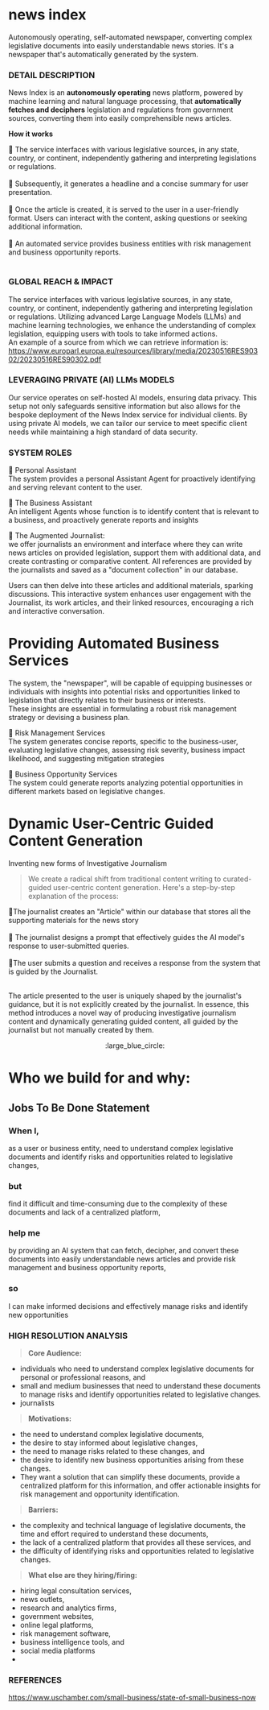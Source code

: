 # news index
Autonomously operating, self-automated newspaper, converting complex legislative documents into easily understandable news stories. It's a newspaper that's automatically generated by the system.<BR>


### DETAIL DESCRIPTION
News Index is an **autonomously operating** news platform, powered by machine learning and natural language processing, that **automatically fetches and deciphers** legislation and regulations from government sources, converting them into easily comprehensible news articles.<br>

**How it works**

:small_blue_diamond: The service interfaces with various legislative sources, in any state, country, or continent, independently gathering and interpreting legislations or regulations.<br><br>
:small_blue_diamond: Subsequently, it generates a headline and a concise summary for user presentation.<br><br>
:small_blue_diamond: Once the article is created, it is served to the user in a user-friendly format. Users can interact with the content, asking questions or seeking additional information.<br><br>
:small_blue_diamond: An automated service provides business entities with risk management and business opportunity reports. <br><br>

### GLOBAL REACH & IMPACT
The service interfaces with various legislative sources, in any state, country, or continent, independently gathering and interpreting legislation or regulations.
Utilizing advanced Large Language Models (LLMs) and machine learning technologies, we enhance the understanding of complex legislation, equipping users with tools to take informed actions.<br>
An example of a source from which we can retrieve information is: https://www.europarl.europa.eu/resources/library/media/20230516RES90302/20230516RES90302.pdf<br>


###   LEVERAGING PRIVATE (AI) LLMs MODELS
Our service operates on self-hosted AI models, ensuring data privacy. This setup not only safeguards sensitive information but also allows for the bespoke deployment of the News Index service for individual clients. By using private AI models, we can tailor our service to meet specific client needs while maintaining a high standard of data security.



### SYSTEM ROLES


:small_blue_diamond: Personal Assistant<br>
The system provides a personal Assistant Agent for proactively identifying and serving relevant content to the user.<BR>


:small_blue_diamond: The Business Assistant<BR>
An intelligent Agents whose function is to  identify content that is relevant to a business, and proactively generate reports and insights <br>


:small_blue_diamond: The Augmented Journalist:<BR>
we offer journalists an environment and interface where they can write news articles on provided legislation, support them with additional data, and create contrasting or comparative content. All references are provided by the journalists and saved as a "document collection" in our database.<br>

Users can then delve into these articles and additional materials, sparking discussions. This interactive system enhances user engagement with the Journalist, its work articles, and their linked resources, encouraging a rich and interactive conversation.<br>

# Providing Automated Business Services
The system, the "newspaper", will be capable of equipping businesses or individuals with insights into potential risks and opportunities linked to legislation that directly relates to their business or interests.<br> These insights are essential in formulating a robust risk management strategy or devising a business plan.

:small_blue_diamond: Risk Management Services<br>
The system generates concise reports, specific to the business-user, evaluating legislative changes, assessing risk severity, business impact likelihood, and suggesting mitigation strategies<be><br>

:small_blue_diamond: Business Opportunity Services<br>
The system could generate reports analyzing potential opportunities in different markets based on legislative changes. <br>



# Dynamic User-Centric Guided Content Generation
Inventing new forms of Investigative Journalism <br>

>  We create a radical shift from traditional content writing to curated-guided user-centric content generation. Here's a step-by-step explanation of the process:<br>

:small_blue_diamond:The journalist creates an "Article" within our database that stores all the supporting materials for the news story<br><br>
:small_blue_diamond: The journalist designs a prompt that effectively guides the AI model's response to user-submitted queries.<br><br>
:small_blue_diamond:The user submits a question and receives a response from the system that is guided by the Journalist.<br><br>

The article presented to the user is uniquely shaped by the journalist's guidance, but it is not explicitly created by the journalist.
In essence, this method introduces a novel way of producing investigative journalism content and dynamically generating guided content, all guided by the journalist but not manually created by them.<br>

<p align="center">
  :large_blue_circle:
</p>


# Who we build for and why: 
## Jobs To Be Done Statement
### When I,<br>
as a user or business entity, need to understand complex legislative documents and identify risks and opportunities related to legislative changes, <br>
### but <br>
find it difficult and time-consuming due to the complexity of these documents and lack of a centralized platform, <br>
### help me<br>
by providing an AI system that can fetch, decipher, and convert these documents into easily understandable news articles and provide risk management and business opportunity reports, <br>
### so <br>
I can make informed decisions and effectively manage risks and identify new opportunities<be>

### HIGH RESOLUTION ANALYSIS

>**Core Audience:**
* individuals who need to understand complex legislative documents for personal or professional reasons, and
* small and medium businesses that need to understand these documents to manage risks and identify opportunities related to legislative changes.
* journalists

>**Motivations:**
* the need to understand complex legislative documents,
* the desire to stay informed about legislative changes,
* the need to manage risks related to these changes, and
* the desire to identify new business opportunities arising from these changes.
* They want a solution that can simplify these documents, provide a centralized platform for this information, and offer actionable insights for risk management and opportunity identification.

>**Barriers:**
* the complexity and technical language of legislative documents, the time and effort required to understand these documents,
*  the lack of a centralized platform that provides all these services, and
*  the difficulty of identifying risks and opportunities related to legislative changes.

>**What else are they hiring/firing:**
* hiring legal consultation services,
* news outlets,
* research and analytics firms,
* government websites,
* online legal platforms,
* risk management software,
* business intelligence tools, and
* social media platforms
* 


### REFERENCES
https://www.uschamber.com/small-business/state-of-small-business-now





